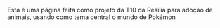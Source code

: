 Esta é uma página feita como projeto da T10 da Resilia para adoção de animais, usando como tema central o mundo de Pokémon
